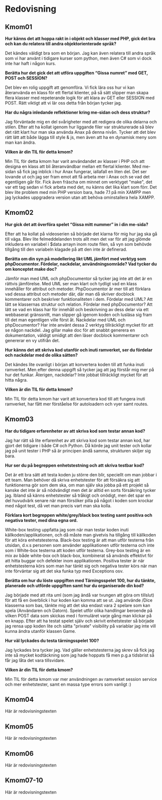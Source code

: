 ---
---
Redovisning
=========================




Kmom01
-------------------------

**Hur känns det att hoppa rakt in i objekt och klasser med PHP, gick det bra och kan du relatera till andra objektorienterade språk?**

Det kändes väldigt bra som en början.
Jag kan även relatera till andra språk som vi har använt i tidigare kurser som python, men även C# som vi dock inte har haft i någon kurs.

**Berätta hur det gick det att utföra uppgiften “Gissa numret” med GET, POST och SESSION?**

Det blev en rolig uppgift att genomföra.
Vi fick lära oss hur vi kan återanvända en klass för ett flertal klienter, på så sätt slipper man skapa flera klasser med repeterande logik för att klara av GET eller SESSION med POST.
Rätt viktigt att vi lär oss detta från början tycker jag.

**Har du några inledande reflektioner kring me-sidan och dess struktur?**

Jag förväntade mig en del svårigheter med att redigera de olika delarna och stilen.
Efter att ha kollat igenom hur liggande filer var strukturerade så blev det rätt klart hur man ska använda Anax på denna nivån.
Tycker att det blev rätt lätt att både lägga till style & js, men även att ha en dynamisk meny som man kan ändra.


**Vilken är din TIL för detta kmom?**

Min TIL för detta kmom har varit användandet av klasser i PHP och att designa en klass att bli återanvändbar mellan ett flertal klienter.
Med me-sidan så fick jag inblick i hur Anax fungerar, iallafall en liten del.
Det ser lovande ut och jag ser fram emot att få arbeta mer i Anax och se vad det egentligen går för.
Fick även fräscha om minnet om verktyget "make", det var ett tag sedan vi fick arbeta med det, nu känns det lika klart som förr.
Det blev lite problem med min PHP version bara, hade 7.1 på min XAMPP men jag lyckades uppgradera version utan att behöva ominstallera hela XAMPP.



Kmom02
-------------------------

**Hur gick det att överföra spelet “Gissa mitt nummer” in i din me-sida?**

Efter att ha kollat på videoserien så började det klarna för mig hur jag ska gå till väga.
Blev lite felmeddelanden trots allt men det var för att jag glömde inkludera en variabel i $data arrayn inom route filen, så vyn som behövde tillgång till den variabeln klagade på att den inte är definerad.

**Berätta om din syn på modellering likt UML jämfört med verktyg som phpDocumentor. Fördelar, nackdelar, användningsområde? Vad tycker du om konceptet make doc?**

Jämför man med UML och phpDocumentor så tycker jag inte att det är en rättvis jämförelse.
Med UML ser man klart och tydligt vad en klass innehåller för attribut och metoder.
PhpDocumentor är mer till att förklara vad dessa attribut och metoder där, där man då skriver docblock kommentarer och beskriver funktionaliteten i dem.
Fördelar med UML? Att lätt se klassernas struktur och relation.
Fördelar med phpDocumentor? Att lätt se vad en klass har för innehåll och beskrivning av dess delar via ett webbaserat gränssnitt, man slipper gå igenom koden och lusläsa sig fram till det man egentligen ville först åt.
Nackdelar med UML och phpDocumentor? Har inte använt dessa 2 verktyg tillräckligt mycket för att se någon nackdel.
Jag gillar make doc för att snabbt generera en dokumentation, väldigt smidigt att den läser docblock kommentarer och genererar en vy utifrån det.

**Hur känns det att skriva kod utanför och inuti ramverket, ser du fördelar och nackdelar med de olika sätten?**

Det kändes lite ovanligt i början att konvertera koden till att funka inuti ramverket.
Men efter denna uppgift så tycker jag att jag förstår mig mer på hur det funkar.
Återigen, nackdelar? Inte jobbat tillräckligt mycket för att hitta några.


**Vilken är din TIL för detta kmom?**

Min TIL för detta kmom har varit att konvertera kod till att fungera inuti ramverket, har fått mer förståelse för autoloadern och vyer samt routes.



Kmom03
-------------------------

**Har du tidigare erfarenheter av att skriva kod som testar annan kod?**

Jag har rätt så lite erfarenhet av att skriva kod som testar annan kod, har gjort det tidigare i både C# och Python.
Då körde jag unit tester och kollar jag på unit tester i PHP så är principen ändå samma, strukturen skiljer sig bara.

**Hur ser du på begreppen enhetstestning och att skriva testbar kod?**

Det är ett bra sätt att testa koden ju större den blir, speciellt om man jobbar i ett team.
Man behöver då skriva enhetstester för att försäkra sig att funktionerna gör som dem ska, om man själv ska jobba på ett projekt så kanske det inte är så nödvändigt men det är alltid en sorts försäkring tycker jag.
Ibland så känns enhetstester så tråkigt och onödigt, men det spar en del huvudvärk senare när man försöker pilla på något i koden som krockar med något test, då vet man precis vart man ska kolla.

**Förklara kort begreppen white/grey/black box testing samt positiva och negativa tester, med dina egna ord.**

White-box testing uppfatta jag som när man testar koden inuti källkoden/applikationen, och då måste man givetvis ha tillgång till källkoden för att köra enhetstesterna.
Black-box testing är att man utför testerna från utsidan, d.v.s personen som använder applikationen utför testerna och inte som i White-box testerna att koden utför testerna.
Grey-box testing är en mix av både white-box och black-box, kombinerat så används effektivt för att hitta buggar och defekter inom applikationen.
Positiva tester är när enhetstesterna körs som man har tänkt sig och negativa tester körs när man inte förväntar sig att det ska funka typ med Exceptions osv.

**Berätta om hur du löste uppgiften med Tärningsspelet 100, hur du tänkte, planerade och utförde uppgiften samt hur du organiserade din kod?**

Jag började med att rita uml (som jag ändå var tvungen att göra om tillslut) för att få en överblick i hur koden kan komma att se ut.
Jag använde /Dice klasserna som bas, tänkte mig att det ska endast vara 2 spelare som kan spela (Användaren och Datorn).
Spelet utför olika handlingar beroende på vilken POST data som skickas med i formuläret varje gång man klickar på en knapp.
Efter att ha testat spelet själv och skrivit enhetstester så började jag rensa upp koden lite och sätta "private" visibility på variablar jag inte vill kunna ändra utanför klassen Game.

**Hur väl lyckades du testa tärningsspelet 100?**

Jag lyckades bra tycker jag.
Vad gäller enhetstesterna jag skrev så fick jag inte så mycket kodtäckning som jag hade hoppats få men p.g.a tidsbrist så får jag låta det vara tillsvidare.

**Vilken är din TIL för detta kmom?**

Min TIL för detta kmom var mer användningen av ramverket session service och mer enhetstester, samt en massa type errors som vanligt :)



Kmom04
-------------------------

Här är redovisningstexten



Kmom05
-------------------------

Här är redovisningstexten



Kmom06
-------------------------

Här är redovisningstexten



Kmom07-10
-------------------------

Här är redovisningstexten
